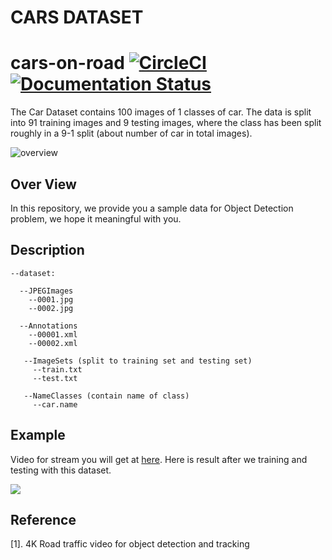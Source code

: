 ﻿# CARS DATASET


# cars-on-road [![CircleCI](https://circleci.com/gh/faustomorales/keras-ocr.svg?style=shield)](https://github.com/nguyentruonglau) [![Documentation Status](https://readthedocs.org/projects/keras-ocr/badge/?version=latest)](https://github.com/nguyentruonglau)

 The Car Dataset contains 100 images of 1 classes of car. The data is split into 91 training images and 9 testing images, where the class has been split roughly in a 9-1 split (about number of car in total images).

![overview](https://github.com/nguyentruonglau/Famous-Voice/blob/main/image/data.png  "STANFORD CARS DATASET")

## Over View

In this repository, we provide you a sample data for Object Detection problem, we hope it meaningful with you.

## Description

``` 
--dataset:

  --JPEGImages
    --0001.jpg
    --0002.jpg
  
  --Annotations
    --00001.xml
    --00002.xml
   
   --ImageSets (split to training set and testing set)
     --train.txt
     --test.txt
     
   --NameClasses (contain name of class)
     --car.name
```

## Example

Video for stream you will get at [here](https://www.youtube.com/watch?v=MNn9qKG2UFI). Here is result after we training and testing with this dataset.

![](https://github.com/nguyentruonglau/cars-on-road/blob/main/images/result.jpg)

## Reference
[1]. 4K Road traffic video for object detection and tracking
